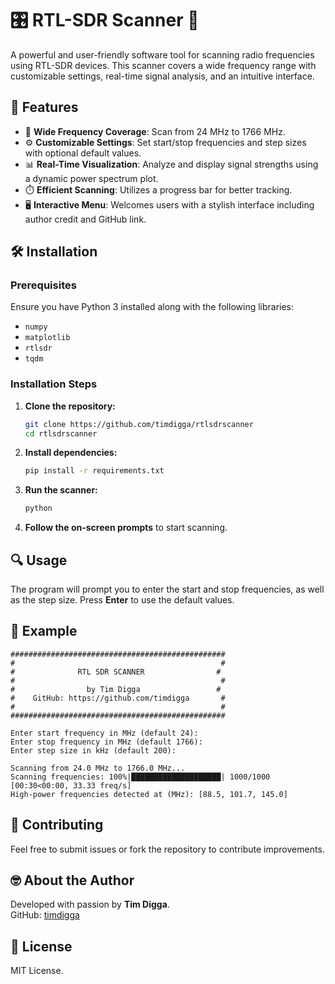 # 🎛️ RTL-SDR Scanner 📡

A powerful and user-friendly software tool for scanning radio frequencies using RTL-SDR devices. This scanner covers a wide frequency range with customizable settings, real-time signal analysis, and an intuitive interface.

## 🚀 Features
- 📶 **Wide Frequency Coverage**: Scan from 24 MHz to 1766 MHz.
- ⚙️ **Customizable Settings**: Set start/stop frequencies and step sizes with optional default values.
- 📊 **Real-Time Visualization**: Analyze and display signal strengths using a dynamic power spectrum plot.
- ⏱️ **Efficient Scanning**: Utilizes a progress bar for better tracking.
- 🖥️ **Interactive Menu**: Welcomes users with a stylish interface including author credit and GitHub link.

## 🛠️ Installation

### Prerequisites
Ensure you have Python 3 installed along with the following libraries:
- `numpy`
- `matplotlib`
- `rtlsdr`
- `tqdm`

### Installation Steps

1. **Clone the repository:**
   ```bash
   git clone https://github.com/timdigga/rtlsdrscanner
   cd rtlsdrscanner
   ```

2. **Install dependencies:**
   ```bash
   pip install -r requirements.txt
   ```

3. **Run the scanner:**
   ```bash
   python 
   ```

4. **Follow the on-screen prompts** to start scanning.

## 🔍 Usage

The program will prompt you to enter the start and stop frequencies, as well as the step size. Press **Enter** to use the default values.

## 📡 Example

```
################################################
#                                              #
#              RTL SDR SCANNER                #
#                                              #
#                by Tim Digga                 #
#    GitHub: https://github.com/timdigga       #
#                                              #
################################################

Enter start frequency in MHz (default 24):
Enter stop frequency in MHz (default 1766):
Enter step size in kHz (default 200):

Scanning from 24.0 MHz to 1766.0 MHz...
Scanning frequencies: 100%|████████████████████| 1000/1000 [00:30<00:00, 33.33 freq/s]
High-power frequencies detected at (MHz): [88.5, 101.7, 145.0]
```

## 🤝 Contributing

Feel free to submit issues or fork the repository to contribute improvements.

## 🤓 About the Author
Developed with passion by **Tim Digga**.  
GitHub: [timdigga](https://github.com/timdigga)

## 📜 License
MIT License.
